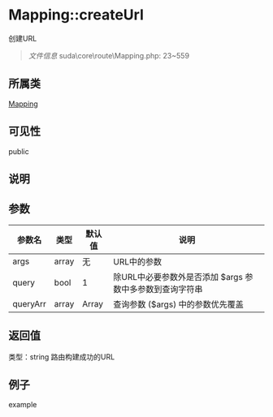 # Mapping::createUrl
创建URL
> *文件信息* suda\core\route\Mapping.php: 23~559
## 所属类 

[Mapping](../Mapping.md)

## 可见性

  public  
## 说明



## 参数

| 参数名 | 类型 | 默认值 | 说明 |
|--------|-----|-------|-------|
| args |  array | 无 |  URL中的参数 |
| query |  bool | 1 |  除URL中必要参数外是否添加 $args 参数中多参数到查询字符串 |
| queryArr |  array | Array |  查询参数 ($args) 中的参数优先覆盖 |

## 返回值
类型：string
 路由构建成功的URL

## 例子

example